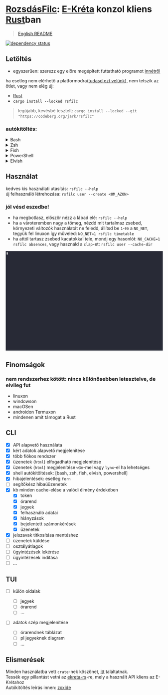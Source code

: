 # [RozsdásFilc](https://codeberg.org/jark/rsfilc): [E-Kréta](https://www.e-kreta.hu/) konzol kliens [Rust](https://rust-lang.org)ban

> [English README](README.md)

[![dependency status](https://deps.rs/repo/codeberg/jark/rsfilc/status.svg)](https://deps.rs/repo/codeberg/jark/rsfilc)

## Letöltés

-   egyszerűen: szerezz egy előre megépített futtatható programot [innétről](https://codeberg.org/jark/rsfilc/releases/latest)

ha esetleg nem elérhető a platformodra([tudasd ezt velünk](https://codeberg.org/jark/rsfilc/issues/new)), nem tetszik az ötlet, vagy nem elég új:

-   [Rust](https://rustup.rs)
-   `cargo install --locked rsfilc`
>   legújabb, kevésbé tesztelt: `cargo install --locked --git "https://codeberg.org/jark/rsfilc"`

### autókitöltés:

   <details>
   <summary>Bash</summary>

> Add a `~/.bashrc` <ins>**végére**</ins> :
>
> ```sh
> eval "$(rsfilc completions bash)"
> ```

   </details>

   <details>
   <summary>Zsh</summary>

> Add a `~/.zshrc` <ins>**végére**</ins> :
>
> ```sh
> eval "$(rsfilc completions zsh)"
> ```

   </details>

   <details>
   <summary>Fish</summary>

> Add a `~/.config/fish/config.fish` <ins>**végére**</ins>:
>
> ```fish
> rsfilc completions fish | source
> ```

   </details>

   <details>
   <summary>PowerShell</summary>

> Add a <ins>**végére**</ins> a beállításaidnak (így találod `echo $profile` PowerShell-ben):
>
> ```powershell
> Invoke-Expression (& { (rsfilc completions powershell | Out-String) })
> ```

   </details>

   <details>
   <summary>Elvish</summary>

> Add a `~/.elvish/rc.elv` <ins>**végére**</ins>:
>
> ```sh
> eval (rsfilc completions elvish | slurp)
> ```

   </details>

## Használat

kedves kis használati utasítás: `rsfilc --help`  
új felhasználó létrehozása: `rsfilc user --create <OM_AZON>`

### jól vésd eszedbe!

- ha megbotlasz, először nézz a lábad elé: `rsfilc --help`
- ha a vároteremben nagy a tömeg, nézdd mit tartalmaz zsebed, környezeti változók használatát ne feledd, állítsd be `1`-re a `NO_NET`, tegyük fel linuxon így műveled: `NO_NET=1 rsfilc timetable`
- ha attól tartasz zsebed kacatokkal tele, mondj egy hasonlót: `NO_CACHE=1 rsfilc absences`, vagy használd a `clap`-et: `rsfilc user --cache-dir`

![demo](./rsfilc_demo.gif "using rsfilc")

## Finomságok

### nem rendszerhez kötött: nincs különösebben letesztelve, de elvileg fut

-   linuxon
-   windowson
-   macOSen
-   androidon Termuxon
-   mindenen amit támogat a Rust

## CLI

-   [x] API alapvető használata
-   [x] kért adatok alapvető megjelenítése
-   [x] több fiókos rendszer
-   [x] üzenetek (`html`) elfogadható megjelenítése
-   [x] üzenetek (`html`) megjelenítése `w3m`-mel vagy `lynx`-el ha lehetséges
-   [x] shell autókitöltések: [bash, zsh, fish, elvish, powershell]
-   [x] hibajelentések: esetleg `fern`
-   [ ] segítőkész hibaüüzenetek
-   [x] kb minden cache-elése a valódi élmény érdekében
    -   [x] token
    -   [x] órarend
    -   [x] jegyek
    -   [x] felhasználó adatai
    -   [x] hiányzások
    -   [x] bejelentett számonkérések
    -   [x] üzenetek
-   [x] jelszavak titkosítása mentéshez
-   [ ] üzenetek küldése
-   [ ] osztályátlagok
-   [ ] ügyintézések lekérése
-   [ ] ügyintézések indítása
-   [ ] ...

## TUI

-   [ ] külön oldalak

    -   [ ] jegyek
    -   [ ] órarend
    -   [ ] ...

-   [ ] adatok szép megjelenítése
    -   [ ] órarendnek táblázat
    -   [ ] pl jegyeknek diagram
    -   [ ] ...

## Elismerések

Minden használatba vett `crate`-nek köszönet, [itt](./Cargo.toml) találtatnak.  
Tessék egy pillantást vetni az [ekreta-rs](https://codeberg.org/jark/ekreta-rs)-re, mely a használt API kliens az E-Krétahoz  
Autókitöltés leírás innen: [zoxide](https://github.com/ajeetdsouza/zoxide)

